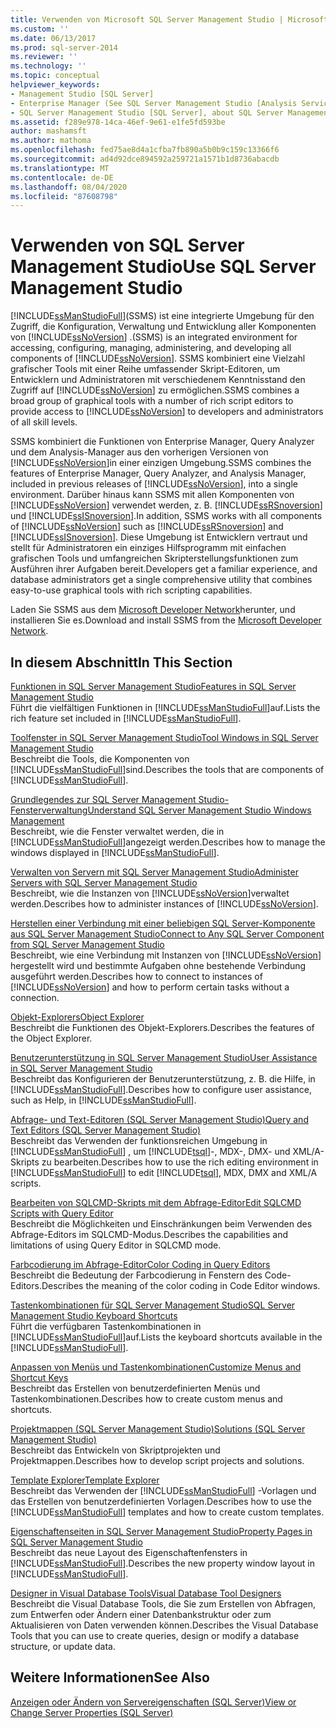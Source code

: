 ```yaml
---
title: Verwenden von Microsoft SQL Server Management Studio | Microsoft-Dokumentation
ms.custom: ''
ms.date: 06/13/2017
ms.prod: sql-server-2014
ms.reviewer: ''
ms.technology: ''
ms.topic: conceptual
helpviewer_keywords:
- Management Studio [SQL Server]
- Enterprise Manager (See SQL Server Management Studio [Analysis Services])
- SQL Server Management Studio [SQL Server], about SQL Server Management Studio
ms.assetid: f289e978-14ca-46ef-9e61-e1fe5fd593be
author: mashamsft
ms.author: mathoma
ms.openlocfilehash: fed75ae8d4a1cfba7fb890a5b0b9c159c13366f6
ms.sourcegitcommit: ad4d92dce894592a259721a1571b1d8736abacdb
ms.translationtype: MT
ms.contentlocale: de-DE
ms.lasthandoff: 08/04/2020
ms.locfileid: "87608798"
---
```

# <a name="use-sql-server-management-studio"></a><span data-ttu-id="8f284-102">Verwenden von SQL Server Management Studio</span><span class="sxs-lookup"><span data-stu-id="8f284-102">Use SQL Server Management Studio</span></span>
  [!INCLUDE[ssManStudioFull](../includes/ssmanstudiofull-md.md)]<span data-ttu-id="8f284-103">(SSMS) ist eine integrierte Umgebung für den Zugriff, die Konfiguration, Verwaltung und Entwicklung aller Komponenten von [!INCLUDE[ssNoVersion](../includes/ssnoversion-md.md)] .</span><span class="sxs-lookup"><span data-stu-id="8f284-103">(SSMS) is an integrated environment for accessing, configuring, managing, administering, and developing all components of [!INCLUDE[ssNoVersion](../includes/ssnoversion-md.md)].</span></span> <span data-ttu-id="8f284-104">SSMS kombiniert eine Vielzahl grafischer Tools mit einer Reihe umfassender Skript-Editoren, um Entwicklern und Administratoren mit verschiedenem Kenntnisstand den Zugriff auf [!INCLUDE[ssNoVersion](../includes/ssnoversion-md.md)] zu ermöglichen.</span><span class="sxs-lookup"><span data-stu-id="8f284-104">SSMS combines a broad group of graphical tools with a number of rich script editors to provide access to [!INCLUDE[ssNoVersion](../includes/ssnoversion-md.md)] to developers and administrators of all skill levels.</span></span>  
  
 <span data-ttu-id="8f284-105">SSMS kombiniert die Funktionen von Enterprise Manager, Query Analyzer und dem Analysis-Manager aus den vorherigen Versionen von [!INCLUDE[ssNoVersion](../includes/ssnoversion-md.md)]in einer einzigen Umgebung.</span><span class="sxs-lookup"><span data-stu-id="8f284-105">SSMS combines the features of Enterprise Manager, Query Analyzer, and Analysis Manager, included in previous releases of [!INCLUDE[ssNoVersion](../includes/ssnoversion-md.md)], into a single environment.</span></span> <span data-ttu-id="8f284-106">Darüber hinaus kann SSMS mit allen Komponenten von [!INCLUDE[ssNoVersion](../includes/ssnoversion-md.md)] verwendet werden, z. B. [!INCLUDE[ssRSnoversion](../includes/ssrsnoversion-md.md)] und [!INCLUDE[ssISnoversion](../includes/ssisnoversion-md.md)].</span><span class="sxs-lookup"><span data-stu-id="8f284-106">In addition, SSMS works with all components of [!INCLUDE[ssNoVersion](../includes/ssnoversion-md.md)] such as [!INCLUDE[ssRSnoversion](../includes/ssrsnoversion-md.md)] and [!INCLUDE[ssISnoversion](../includes/ssisnoversion-md.md)].</span></span> <span data-ttu-id="8f284-107">Diese Umgebung ist Entwicklern vertraut und stellt für Administratoren ein einziges Hilfsprogramm mit einfachen grafischen Tools und umfangreichen Skripterstellungsfunktionen zum Ausführen ihrer Aufgaben bereit.</span><span class="sxs-lookup"><span data-stu-id="8f284-107">Developers get a familiar experience, and database administrators get a single comprehensive utility that combines easy-to-use graphical tools with rich scripting capabilities.</span></span>  
  
 <span data-ttu-id="8f284-108">Laden Sie SSMS aus dem [Microsoft Developer Network](https://msdn.microsoft.com/library/dn434042.aspx)herunter, und installieren Sie es.</span><span class="sxs-lookup"><span data-stu-id="8f284-108">Download and install SSMS from the [Microsoft Developer Network](https://msdn.microsoft.com/library/dn434042.aspx).</span></span>  
  
## <a name="in-this-section"></a><span data-ttu-id="8f284-109">In diesem Abschnitt</span><span class="sxs-lookup"><span data-stu-id="8f284-109">In This Section</span></span>  
 [<span data-ttu-id="8f284-110">Funktionen in SQL Server Management Studio</span><span class="sxs-lookup"><span data-stu-id="8f284-110">Features in SQL Server Management Studio</span></span>](features-in-sql-server-management-studio.md)  
 <span data-ttu-id="8f284-111">Führt die vielfältigen Funktionen in [!INCLUDE[ssManStudioFull](../includes/ssmanstudiofull-md.md)]auf.</span><span class="sxs-lookup"><span data-stu-id="8f284-111">Lists the rich feature set included in [!INCLUDE[ssManStudioFull](../includes/ssmanstudiofull-md.md)].</span></span>  
  
 [<span data-ttu-id="8f284-112">Toolfenster in SQL Server Management Studio</span><span class="sxs-lookup"><span data-stu-id="8f284-112">Tool Windows in SQL Server Management Studio</span></span>](../ssms/tool-windows-in-sql-server-management-studio.md)  
 <span data-ttu-id="8f284-113">Beschreibt die Tools, die Komponenten von [!INCLUDE[ssManStudioFull](../includes/ssmanstudiofull-md.md)]sind.</span><span class="sxs-lookup"><span data-stu-id="8f284-113">Describes the tools that are components of [!INCLUDE[ssManStudioFull](../includes/ssmanstudiofull-md.md)].</span></span>  
  
 [<span data-ttu-id="8f284-114">Grundlegendes zur SQL Server Management Studio-Fensterverwaltung</span><span class="sxs-lookup"><span data-stu-id="8f284-114">Understand SQL Server Management Studio Windows Management</span></span>](../ssms/understand-sql-server-management-studio-windows-management.md)  
 <span data-ttu-id="8f284-115">Beschreibt, wie die Fenster verwaltet werden, die in [!INCLUDE[ssManStudioFull](../includes/ssmanstudiofull-md.md)]angezeigt werden.</span><span class="sxs-lookup"><span data-stu-id="8f284-115">Describes how to manage the windows displayed in [!INCLUDE[ssManStudioFull](../includes/ssmanstudiofull-md.md)].</span></span>  
  
 [<span data-ttu-id="8f284-116">Verwalten von Servern mit SQL Server Management Studio</span><span class="sxs-lookup"><span data-stu-id="8f284-116">Administer Servers with SQL Server Management Studio</span></span>](../ssms/administer-servers-with-sql-server-management-studio.md)  
 <span data-ttu-id="8f284-117">Beschreibt, wie die Instanzen von [!INCLUDE[ssNoVersion](../includes/ssnoversion-md.md)]verwaltet werden.</span><span class="sxs-lookup"><span data-stu-id="8f284-117">Describes how to administer instances of [!INCLUDE[ssNoVersion](../includes/ssnoversion-md.md)].</span></span>  
  
 [<span data-ttu-id="8f284-118">Herstellen einer Verbindung mit einer beliebigen SQL Server-Komponente aus SQL Server Management Studio</span><span class="sxs-lookup"><span data-stu-id="8f284-118">Connect to Any SQL Server Component from SQL Server Management Studio</span></span>](../ssms/f1-help/connect-to-any-sql-server-component-from-sql-server-management-studio.md)  
 <span data-ttu-id="8f284-119">Beschreibt, wie eine Verbindung mit Instanzen von [!INCLUDE[ssNoVersion](../includes/ssnoversion-md.md)] hergestellt wird und bestimmte Aufgaben ohne bestehende Verbindung ausgeführt werden.</span><span class="sxs-lookup"><span data-stu-id="8f284-119">Describes how to connect to instances of [!INCLUDE[ssNoVersion](../includes/ssnoversion-md.md)] and how to perform certain tasks without a connection.</span></span>  
  
 [<span data-ttu-id="8f284-120">Objekt-Explorers</span><span class="sxs-lookup"><span data-stu-id="8f284-120">Object Explorer</span></span>](../ssms/object/object-explorer.md)  
 <span data-ttu-id="8f284-121">Beschreibt die Funktionen des Objekt-Explorers.</span><span class="sxs-lookup"><span data-stu-id="8f284-121">Describes the features of the Object Explorer.</span></span>  
  
 [<span data-ttu-id="8f284-122">Benutzerunterstützung in SQL Server Management Studio</span><span class="sxs-lookup"><span data-stu-id="8f284-122">User Assistance in SQL Server Management Studio</span></span>](../ssms/user-assistance-in-sql-server-management-studio.md)  
 <span data-ttu-id="8f284-123">Beschreibt das Konfigurieren der Benutzerunterstützung, z. B. die Hilfe, in [!INCLUDE[ssManStudioFull](../includes/ssmanstudiofull-md.md)].</span><span class="sxs-lookup"><span data-stu-id="8f284-123">Describes how to configure user assistance, such as Help, in [!INCLUDE[ssManStudioFull](../includes/ssmanstudiofull-md.md)].</span></span>  
  
 [<span data-ttu-id="8f284-124">Abfrage- und Text-Editoren &#40;SQL Server Management Studio&#41;</span><span class="sxs-lookup"><span data-stu-id="8f284-124">Query and Text Editors &#40;SQL Server Management Studio&#41;</span></span>](../relational-databases/scripting/query-and-text-editors-sql-server-management-studio.md)  
 <span data-ttu-id="8f284-125">Beschreibt das Verwenden der funktionsreichen Umgebung in [!INCLUDE[ssManStudioFull](../includes/ssmanstudiofull-md.md)] , um [!INCLUDE[tsql](../includes/tsql-md.md)]-, MDX-, DMX- und XML/A-Skripts zu bearbeiten.</span><span class="sxs-lookup"><span data-stu-id="8f284-125">Describes how to use the rich editing environment in [!INCLUDE[ssManStudioFull](../includes/ssmanstudiofull-md.md)] to edit [!INCLUDE[tsql](../includes/tsql-md.md)], MDX, DMX and XML/A scripts.</span></span>  
  
 [<span data-ttu-id="8f284-126">Bearbeiten von SQLCMD-Skripts mit dem Abfrage-Editor</span><span class="sxs-lookup"><span data-stu-id="8f284-126">Edit SQLCMD Scripts with Query Editor</span></span>](../relational-databases/scripting/edit-sqlcmd-scripts-with-query-editor.md)  
 <span data-ttu-id="8f284-127">Beschreibt die Möglichkeiten und Einschränkungen beim Verwenden des Abfrage-Editors im SQLCMD-Modus.</span><span class="sxs-lookup"><span data-stu-id="8f284-127">Describes the capabilities and limitations of using Query Editor in SQLCMD mode.</span></span>  
  
 [<span data-ttu-id="8f284-128">Farbcodierung im Abfrage-Editor</span><span class="sxs-lookup"><span data-stu-id="8f284-128">Color Coding in Query Editors</span></span>](../relational-databases/scripting/color-coding-in-query-editors.md)  
 <span data-ttu-id="8f284-129">Beschreibt die Bedeutung der Farbcodierung in Fenstern des Code-Editors.</span><span class="sxs-lookup"><span data-stu-id="8f284-129">Describes the meaning of the color coding in Code Editor windows.</span></span>  
  
 [<span data-ttu-id="8f284-130">Tastenkombinationen für SQL Server Management Studio</span><span class="sxs-lookup"><span data-stu-id="8f284-130">SQL Server Management Studio Keyboard Shortcuts</span></span>](../ssms/sql-server-management-studio-keyboard-shortcuts.md)  
 <span data-ttu-id="8f284-131">Führt die verfügbaren Tastenkombinationen in [!INCLUDE[ssManStudioFull](../includes/ssmanstudiofull-md.md)]auf.</span><span class="sxs-lookup"><span data-stu-id="8f284-131">Lists the keyboard shortcuts available in the [!INCLUDE[ssManStudioFull](../includes/ssmanstudiofull-md.md)].</span></span>  
  
 [<span data-ttu-id="8f284-132">Anpassen von Menüs und Tastenkombinationen</span><span class="sxs-lookup"><span data-stu-id="8f284-132">Customize Menus and Shortcut Keys</span></span>](../ssms/customize-menus-and-shortcut-keys.md)  
 <span data-ttu-id="8f284-133">Beschreibt das Erstellen von benutzerdefinierten Menüs und Tastenkombinationen.</span><span class="sxs-lookup"><span data-stu-id="8f284-133">Describes how to create custom menus and shortcuts.</span></span>  
  
 [<span data-ttu-id="8f284-134">Projektmappen (SQL Server Management Studio)</span><span class="sxs-lookup"><span data-stu-id="8f284-134">Solutions &#40;SQL Server Management Studio&#41;</span></span>](../ssms/solution/solutions-sql-server-management-studio.md)  
 <span data-ttu-id="8f284-135">Beschreibt das Entwickeln von Skriptprojekten und Projektmappen.</span><span class="sxs-lookup"><span data-stu-id="8f284-135">Describes how to develop script projects and solutions.</span></span>  
  
 [<span data-ttu-id="8f284-136">Template Explorer</span><span class="sxs-lookup"><span data-stu-id="8f284-136">Template Explorer</span></span>](../ssms/template/template-explorer.md)  
 <span data-ttu-id="8f284-137">Beschreibt das Verwenden der [!INCLUDE[ssManStudioFull](../includes/ssmanstudiofull-md.md)] -Vorlagen und das Erstellen von benutzerdefinierten Vorlagen.</span><span class="sxs-lookup"><span data-stu-id="8f284-137">Describes how to use the [!INCLUDE[ssManStudioFull](../includes/ssmanstudiofull-md.md)] templates and how to create custom templates.</span></span>  
  
 [<span data-ttu-id="8f284-138">Eigenschaftenseiten in SQL Server Management Studio</span><span class="sxs-lookup"><span data-stu-id="8f284-138">Property Pages in SQL Server Management Studio</span></span>](../ssms/property-pages-in-sql-server-management-studio.md)  
 <span data-ttu-id="8f284-139">Beschreibt das neue Layout des Eigenschaftenfensters in [!INCLUDE[ssManStudioFull](../includes/ssmanstudiofull-md.md)].</span><span class="sxs-lookup"><span data-stu-id="8f284-139">Describes the new property window layout in [!INCLUDE[ssManStudioFull](../includes/ssmanstudiofull-md.md)].</span></span>  
  
 [<span data-ttu-id="8f284-140">Designer in Visual Database Tools</span><span class="sxs-lookup"><span data-stu-id="8f284-140">Visual Database Tool Designers</span></span>](../ssms/visual-db-tools/visual-database-tool-designers.md)  
 <span data-ttu-id="8f284-141">Beschreibt die Visual Database Tools, die Sie zum Erstellen von Abfragen, zum Entwerfen oder Ändern einer Datenbankstruktur oder zum Aktualisieren von Daten verwenden können.</span><span class="sxs-lookup"><span data-stu-id="8f284-141">Describes the Visual Database Tools that you can use to create queries, design or modify a database structure, or update data.</span></span>  
  
## <a name="see-also"></a><span data-ttu-id="8f284-142">Weitere Informationen</span><span class="sxs-lookup"><span data-stu-id="8f284-142">See Also</span></span>  
 [<span data-ttu-id="8f284-143">Anzeigen oder Ändern von Servereigenschaften &#40;SQL Server&#41;</span><span class="sxs-lookup"><span data-stu-id="8f284-143">View or Change Server Properties &#40;SQL Server&#41;</span></span>](configure-windows/view-or-change-server-properties-sql-server.md)  
  
  
